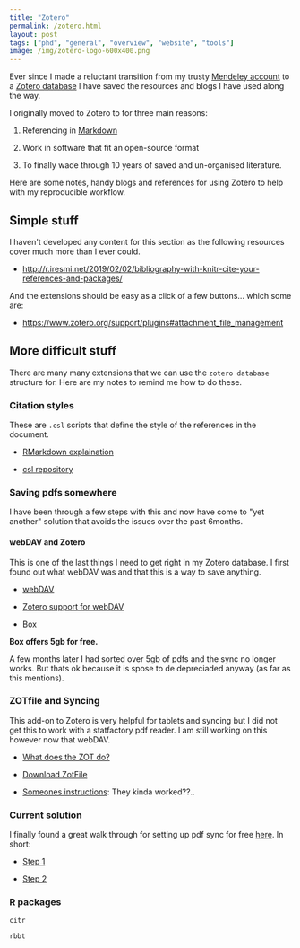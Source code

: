 ```yaml
---
title: "Zotero"
permalink: /zotero.html
layout: post 
tags: ["phd", "general", "overview", "website", "tools"]
image: /img/zotero-logo-600x400.png
---
```


Ever since I made a reluctant transition from my trusty [Mendeley account]("https://mendeley.com") to a [Zotero database]("https://www.zotero.org/download/") I have saved the resources and blogs I have used along the way.

I originally moved to Zotero to for three main reasons:

1. Referencing in [Markdown]("https://en.wikipedia.org/wiki/Markdown") 

2. Work in software that fit an open-source format 

3. To finally wade through 10 years of saved and un-organised literature.

Here are some notes, handy blogs and references for using Zotero to help with my reproducible workflow.

## Simple stuff

I haven't developed any content for this section as the following resources cover much more than I ever could.

- http://r.iresmi.net/2019/02/02/bibliography-with-knitr-cite-your-references-and-packages/

And the extensions should be easy as a click of a few buttons... which some are:

- https://www.zotero.org/support/plugins#attachment_file_management

## More difficult stuff

There are many many extensions that we can use the `zotero database` structure for. Here are my notes to remind me how to do these.

### Citation styles

These are `.csl` scripts that define the style of the references in the document.

- [RMarkdown explaination]("https://rmarkdown.rstudio.com/authoring_bibliographies_and_citations.html")

- [csl repository]("https://github.com/davan690/styles")

### Saving pdfs somewhere

I have been through a few steps with this and now have come to "yet another" solution that avoids the issues over the past 6months.

#### webDAV and Zotero

This is one of the last things I need to get right in my Zotero database. I first found out what webDAV was and that this is a way to save anything. 

- [webDAV]()

- [Zotero support for webDAV]()

- [Box]()

**Box offers 5gb for free.**

A few months later I had sorted over 5gb of pdfs and the sync no longer works. But thats ok because it is spose to de depreciaded anyway (as far as this mentions).

### ZOTfile and Syncing

This add-on to Zotero is very helpful for tablets and syncing but I did not get this to work with a statfactory pdf reader. I am still working on this however now that webDAV.

- [What does the ZOT do?]()

- [Download ZotFile]()

- [Someones instructions](): They kinda worked??..

### Current solution

I finally found a great walk through for setting up pdf sync for free [here](). In short:

- [Step 1]()

- [Step 2]()

###  R packages

`citr`

`rbbt`